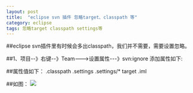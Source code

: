 ```yaml
---
layout: post
title:  "eclipse svn 插件 忽略target、classpath 等"
category: eclipse
tags: 忽略target classpath settings等
---
```


##eclipse svn插件里有时候会多出classpath，我们并不需要，需要设置忽略。


##1、项目--》右键--》Team--->设置属性---》svn:ignore 添加属性如下:

##属性值如下：
.classpath
.settings
.settings/*
target
.iml

##如图：
![](https://ywendy.github.io/img/eclipse-svnignore.png)	

	
	

